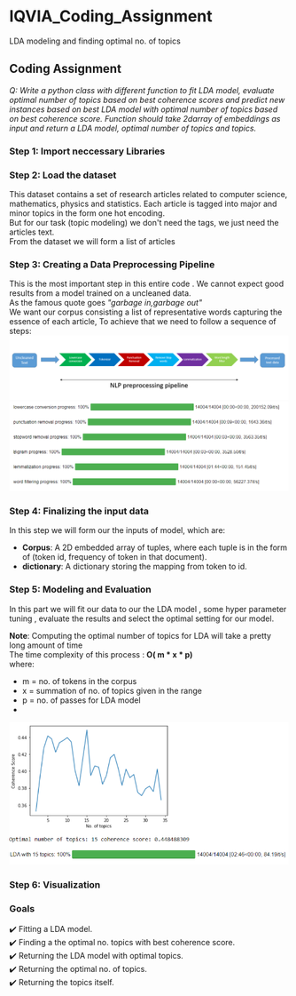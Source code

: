 # IQVIA_Coding_Assignment
 LDA modeling and finding optimal no. of topics
 
 ## Coding Assignment
<i>Q: Write a python class with different function to fit LDA model, evaluate optimal number of topics based on best coherence scores and predict new instances based on best LDA model with optimal number of topics based on best coherence score. Function should take 2darray of embeddings as input and return a LDA model, optimal number of topics and topics.</i><br>

### Step 1: Import neccessary Libraries

### Step 2: Load the dataset
This dataset contains a set of research articles related to computer science, mathematics, physics and statistics. Each article is tagged into major and minor topics in the form one hot encoding.<br>
But for our task (topic modeling) we don't need the tags, we just need the articles text.<br>
From the dataset we will form a list of articles<br>

### Step 3: Creating a Data Preprocessing Pipeline

This is the most important step in this entire code . We cannot expect good results from a model trained on a uncleaned data.<br>
As the famous quote goes <i>"garbage in,garbage out"</i><br>
We want our corpus consisting a list of representative words capturing the essence of each article, To achieve that we need to follow a sequence of steps:<br>
![nlp_preprocessing](image.PNG)
![nlp_preprocessing1](images/img2.PNG)
<br>

### Step 4: Finalizing the input data
In this step we will form our the inputs of model, which are:<br>
* **Corpus**: A 2D embedded array of tuples, where each tuple is in the form of (token id, frequency of token in that document).
* **dictionary**: A dictionary storing the mapping from token to id.<br>

### Step 5: Modeling and Evaluation
In this part we will fit our data to our the LDA model , some hyper parameter tuning , evaluate the results and select the optimal setting for our model.

**Note**: Computing the optimal number of topics for LDA will take a pretty long amount of time<br>
The time complexity of this process : **O( m * x * p)**<br>
where:<br>
* m = no. of tokens in the corpus
* x = summation of no. of topics given in the range
* p = no. of passes for LDA model<br>
* 
![results](images/img1.PNG)
### Step 6: Visualization

### Goals

:heavy_check_mark: Fitting a LDA model.<br>
:heavy_check_mark: Finding a the optimal no. topics with best coherence score.<br>
:heavy_check_mark: Returning the LDA model with optimal topics.<br>
:heavy_check_mark: Returning the optimal no. of topics.<br>
:heavy_check_mark: Returning the topics itself.<br>
